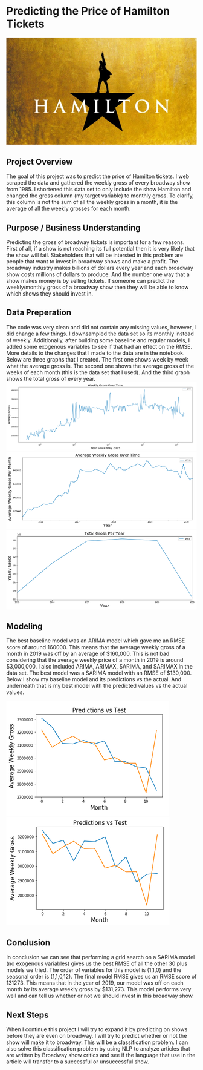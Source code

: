 
# Predicting the Price of Hamilton Tickets
![Hamilton](images/Hamilton.jpg)

## Project Overview
The goal of this project was to predict the price of Hamilton tickets. I web scraped the data and gathered the weekly gross of every broadway show from 1985. I shortened this data set to only include the show Hamilton and changed the gross column (my target variable) to monthly gross. To clarify, this column is not the sum of all the weekly gross in a month, it is the average of all the weekly grosses for each month.

## Purpose / Business Understanding
Predicting the gross of broadway tickets is important for a few reasons. First of all, if a show is not reaching its full potential then it is very likely that the show will fail. Stakeholders that will be intersted in this problem are people that want to invest in broadway shows and make a profit. The broadway industry makes billions of dollars every year and each broadway show costs millions of dollars to produce. And the number one way that a show makes money is by selling tickets. If someone can predict the weekly/monthly gross of a broadway show then they will be able to know which shows they should invest in. 

## Data Preperation
The code was very clean and did not contain any missing values, however, I did change a few things. I downsampled the data set so its monthly instead of weekly. Additionally, after building some baseline and regular models, I added some exogenous variables to see if that had an effect on the RMSE. More details to the changes that I made to the data are in the notebook.
Below are three graphs that I created. The first one shows week by week what the average gross is. The second one shows the average gross of the weeks of each month (this is the data set that I used). And the third graph shows the total gross of every year.  
![Week](images/df_week.png)
![Month](images/df_month.png)
![Year](images/df_year.png)

## Modeling
The best baseline model was an ARIMA model which gave me an RMSE score of around 160000. This means that the average weekly gross of a month in 2019 was off by an average of $160,000. This is not bad considering that the average weekly price of a month in 2019 is around $3,000,000. I also included ARIMA, ARIMAX, SARIMA, and SARIMAX in the data set. The best model was a SARIMA model with an RMSE of $130,000. Below I show my baseline model and its predictions vs the actual. And underneath that is my best model with the predicted values vs the actual values. 

![Baseline Graph](images/BaselineModel.png)
![Best Model](images/BestModel.png)

## Conclusion
In conclusion we can see that performing a grid search on a SARIMA model (no exogenous variables) gives us the best RMSE of all the other 30 plus models we tried. The order of variables for this model is (1,1,0) and the seasonal order is (1,1,0,12). The final model RMSE gives us an RMSE score of 131273. This means that in the year of 2019, our model was off on each month by its average weekly gross by $131,273. This model performs very well and can tell us whether or not we should invest in this broadway show. 

## Next Steps
When I continue this project I will try to expand it by predicting on shows before they are even on broadway. I will try to predict whether or not the show will make it to broadway. This will be a classification problem. I can also solve this classification problem by using NLP to analyze articles that are written by Broadway show critics and see if the language that use in the article will transfer to a successful or unsuccessful show. 

